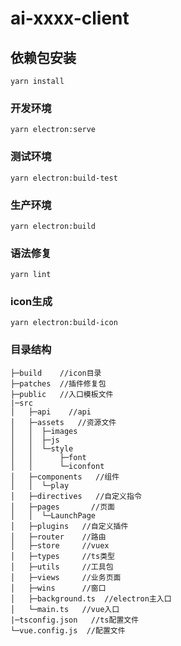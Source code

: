 # ai-xxxx-client

## 依赖包安装
```
yarn install
```

### 开发环境
```
yarn electron:serve
```

### 测试环境
```
yarn electron:build-test
```

### 生产环境
```
yarn electron:build
```

### 语法修复
```
yarn lint
```

### icon生成
```
yarn electron:build-icon
```

### 目录结构
```
├─build    //icon目录
├─patches  //插件修复包
├─public   //入口模板文件
|─src
│   ├─api    //api
│   ├─assets   //资源文件
│   │  ├─images
│   │  ├─js
│   │  └─style
│   │      ├─font
│   │      └─iconfont
│   ├─components   //组件
│   │  └─play
│   ├─directives   //自定义指令
│   ├─pages       //页面
│   │  └─LaunchPage
│   ├─plugins   //自定义插件
│   ├─router    //路由
│   ├─store     //vuex
│   ├─types     //ts类型
│   ├─utils     //工具包
│   ├─views     //业务页面
│   ├─wins      //窗口
│   ├─background.ts  //electron主入口
│   └─main.ts   //vue入口
|─tsconfig.json   //ts配置文件
└─vue.config.js  //配置文件
```